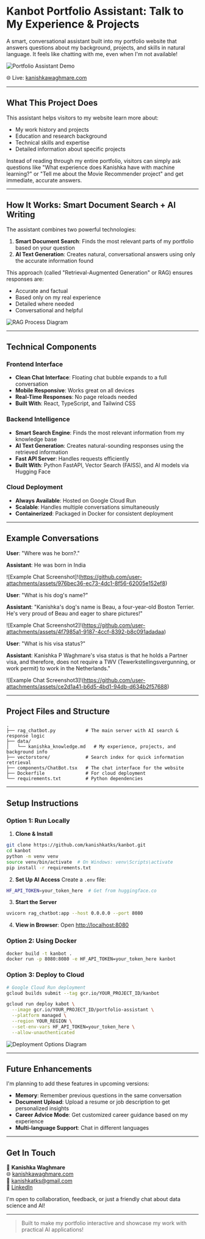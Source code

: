 # Kanbot Portfolio Assistant: Talk to My Experience & Projects 

A smart, conversational assistant built into my portfolio website that answers questions about my background, projects, and skills in natural language. It feels like chatting with me, even when I'm not available!

![Portfolio Assistant Demo](https://github.com/user-attachments/assets/c2d521b0-7a98-4ece-90e8-b787321e4705)


🌐 Live: [kanishkawaghmare.com](https://kanishkawaghmare.com)

---

## What This Project Does

This assistant helps visitors to my website learn more about:
- My work history and projects
- Education and research background  
- Technical skills and expertise
- Detailed information about specific projects

Instead of reading through my entire portfolio, visitors can simply ask questions like "What experience does Kanishka have with machine learning?" or "Tell me about the Movie Recommender project" and get immediate, accurate answers.




---

## How It Works: Smart Document Search + AI Writing

The assistant combines two powerful technologies:

1. **Smart Document Search**: Finds the most relevant parts of my portfolio based on your question
2. **AI Text Generation**: Creates natural, conversational answers using only the accurate information found

This approach (called "Retrieval-Augmented Generation" or RAG) ensures responses are:
- Accurate and factual
- Based only on my real experience
- Detailed where needed
- Conversational and helpful

![RAG Process Diagram](https://github.com/user-attachments/assets/b4886b87-65ac-4a8c-a7b6-626f59abda33)

---

## Technical Components

### Frontend Interface
- **Clean Chat Interface**: Floating chat bubble expands to a full conversation
- **Mobile Responsive**: Works great on all devices
- **Real-Time Responses**: No page reloads needed
- **Built With**: React, TypeScript, and Tailwind CSS

### Backend Intelligence
- **Smart Search Engine**: Finds the most relevant information from my knowledge base
- **AI Text Generation**: Creates natural-sounding responses using the retrieved information
- **Fast API Server**: Handles requests efficiently
- **Built With**: Python FastAPI, Vector Search (FAISS), and AI models via Hugging Face

### Cloud Deployment
- **Always Available**: Hosted on Google Cloud Run
- **Scalable**: Handles multiple conversations simultaneously
- **Containerized**: Packaged in Docker for consistent deployment

---

## Example Conversations

**User**: "Where was he born?."

**Assistant**: He was born in India

![Example Chat Screenshot]!(https://github.com/user-attachments/assets/976bec36-ec73-4dc1-8f56-62005e152ef8)

**User**: "What is his dog's name?"

**Assistant**: "Kanishka's dog's name is Beau, a four-year-old Boston Terrier. He's very proud of Beau and eager to share pictures!"

![Example Chat Screenshot2]!(https://github.com/user-attachments/assets/4f7985a1-9187-4ccf-8392-b8c091adadaa)

**User**: "What is his visa status?"

**Assistant**: Kanishka P Waghmare's visa status is that he holds a Partner visa, and therefore, does not require a TWV (Tewerkstellingsvergunning, or work permit) to work in the Netherlands."


![Example Chat Screenshot3]!(https://github.com/user-attachments/assets/ce2d1a41-b6d5-4bd1-94db-d634b2f57688)





---

## Project Files and Structure

```
.
├── rag_chatbot.py           # The main server with AI search & response logic
├── data/
│   └── kanishka_knowledge.md   # My experience, projects, and background info
├── vectorstore/             # Search index for quick information retrieval
├── components/ChatBot.tsx   # The chat interface for the website
├── Dockerfile               # For cloud deployment
└── requirements.txt         # Python dependencies
```

---

## Setup Instructions

### Option 1: Run Locally

1. **Clone & Install**
```bash
git clone https://github.com/kanishkatks/kanbot.git
cd kanbot
python -m venv venv
source venv/bin/activate  # On Windows: venv\Scripts\activate
pip install -r requirements.txt
```

2. **Set Up AI Access**
Create a `.env` file:
```bash
HF_API_TOKEN=your_token_here  # Get from huggingface.co
```

3. **Start the Server**
```bash
uvicorn rag_chatbot:app --host 0.0.0.0 --port 8080
```

4. **View in Browser**: Open [http://localhost:8080](http://localhost:8080)

### Option 2: Using Docker

```bash
docker build -t kanbot .
docker run -p 8080:8080 -e HF_API_TOKEN=your_token_here kanbot
```

### Option 3: Deploy to Cloud

```bash
# Google Cloud Run deployment
gcloud builds submit --tag gcr.io/YOUR_PROJECT_ID/kanbot

gcloud run deploy kabot \
  --image gcr.io/YOUR_PROJECT_ID/portfolio-assistant \
  --platform managed \
  --region YOUR_REGION \
  --set-env-vars HF_API_TOKEN=your_token_here \
  --allow-unauthenticated
```

![Deployment Options Diagram](https://via.placeholder.com/650x300?text=Deployment+Options)

---

## Future Enhancements

I'm planning to add these features in upcoming versions:

- **Memory**: Remember previous questions in the same conversation
- **Document Upload**: Upload a resume or job description to get personalized insights
- **Career Advice Mode**: Get customized career guidance based on my experience
- **Multi-language Support**: Chat in different languages

---

## Get In Touch

👤 **Kanishka Waghmare**  
🌐 [kanishkawaghmare.com](https://kanishkawaghmare.com)  
📧 kanishkatks@gmail.com  
🔗 [LinkedIn](https://linkedin.com/in/yourprofile)


I'm open to collaboration, feedback, or just a friendly chat about data science and AI!



---

> Built to make my portfolio interactive and showcase my work with practical AI applications!
